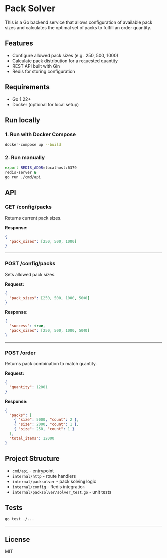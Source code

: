 # Pack Solver

This is a Go backend service that allows configuration of available pack sizes and calculates the optimal set of packs to fulfill an order quantity.

## Features
- Configure allowed pack sizes (e.g., 250, 500, 1000)
- Calculate pack distribution for a requested quantity
- REST API built with Gin
- Redis for storing configuration

## Requirements
- Go 1.22+
- Docker (optional for local setup)

## Run locally

### 1. Run with Docker Compose
```bash
docker-compose up --build
```

### 2. Run manually
```bash
export REDIS_ADDR=localhost:6379
redis-server &
go run ./cmd/api
```

## API

### GET /config/packs
Returns current pack sizes.

**Response:**
```json
{
  "pack_sizes": [250, 500, 1000]
}
```

---

### POST /config/packs
Sets allowed pack sizes.

**Request:**
```json
{
  "pack_sizes": [250, 500, 1000, 5000]
}
```

**Response:**
```json
{
  "success": true,
  "pack_sizes": [250, 500, 1000, 5000]
}
```

---

### POST /order
Returns pack combination to match quantity.

**Request:**
```json
{
  "quantity": 12001
}
```

**Response:**
```json
{
  "packs": [
    { "size": 5000, "count": 2 },
    { "size": 2000, "count": 1 },
    { "size": 250, "count": 1 }
  ],
  "total_items": 12000
}
```

## Project Structure
- `cmd/api` - entrypoint
- `internal/http` - route handlers
- `internal/packsolver` - pack solving logic
- `internal/config` - Redis integration
- `internal/packsolver/solver_test.go` - unit tests

## Tests
```bash
go test ./...
```

---

## License
MIT

